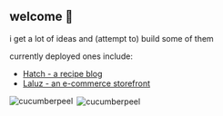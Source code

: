 ## welcome 👋
<p>i get a lot of ideas and (attempt to) build some of them</p>
<p>currently deployed ones include:</p>
<ul>
  <li><a href="hatch-recipes-609a77c88ef8.herokuapp.com" target="_blank">Hatch - a recipe blog</a></li>
  <li><a href="cucumberpeel.github.io/laluz" target="_blank">Laluz - an e-commerce storefront</a></li>
</ul>

<p><img align="left" src="https://github-readme-stats.vercel.app/api/top-langs?username=cucumberpeel&show_icons=true&locale=en&layout=compact" alt="cucumberpeel" /></p>

<p>&nbsp;<img align="center" src="https://github-readme-stats.vercel.app/api?username=cucumberpeel&show_icons=true&locale=en" alt="cucumberpeel" /></p>
